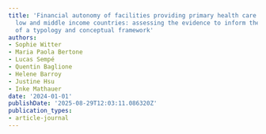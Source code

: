 ```yaml
---
title: 'Financial autonomy of facilities providing primary health care services in
  low and middle income countries: assessing the evidence to inform the development
  of a typology and conceptual framework'
authors:
- Sophie Witter
- Maria Paola Bertone
- Lucas Sempé
- Quentin Baglione
- Helene Barroy
- Justine Hsu
- Inke Mathauer
date: '2024-01-01'
publishDate: '2025-08-29T12:03:11.086320Z'
publication_types:
- article-journal
---
```

